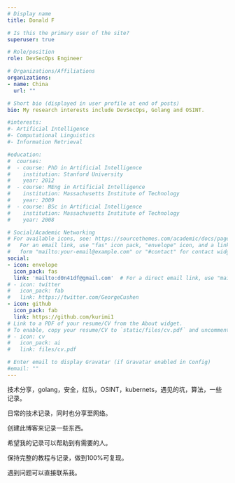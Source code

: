 ```yaml
---
# Display name
title: Donald F

# Is this the primary user of the site?
superuser: true

# Role/position
role: DevSecOps Engineer

# Organizations/Affiliations
organizations:
- name: China
  url: ""

# Short bio (displayed in user profile at end of posts)
bio: My research interests include DevSecOps, Golang and OSINT.

#interests:
#- Artificial Intelligence
#- Computational Linguistics
#- Information Retrieval

#education:
#  courses:
#  - course: PhD in Artificial Intelligence
#    institution: Stanford University
#    year: 2012
#  - course: MEng in Artificial Intelligence
#    institution: Massachusetts Institute of Technology
#    year: 2009
#  - course: BSc in Artificial Intelligence
#    institution: Massachusetts Institute of Technology
#    year: 2008

# Social/Academic Networking
# For available icons, see: https://sourcethemes.com/academic/docs/page-builder/#icons
#   For an email link, use "fas" icon pack, "envelope" icon, and a link in the
#   form "mailto:your-email@example.com" or "#contact" for contact widget.
social:
- icon: envelope
  icon_pack: fas
  link: 'mailto:d0n41df@gmail.com'  # For a direct email link, use "mailto:test@example.org".
# - icon: twitter
#   icon_pack: fab
#   link: https://twitter.com/GeorgeCushen
- icon: github
  icon_pack: fab
  link: https://github.com/kurimi1
# Link to a PDF of your resume/CV from the About widget.
# To enable, copy your resume/CV to `static/files/cv.pdf` and uncomment the lines below.
# - icon: cv
#   icon_pack: ai
#   link: files/cv.pdf

# Enter email to display Gravatar (if Gravatar enabled in Config)
#email: ""
---
```


技术分享，golang，安全，红队，OSINT，kubernets，遇见的坑，算法，一些记录。

日常的技术记录，同时也分享至网络。

创建此博客来记录一些东西。

希望我的记录可以帮助到有需要的人。

保持完整的教程与记录，做到100%可复现。

遇到问题可以直接联系我。
